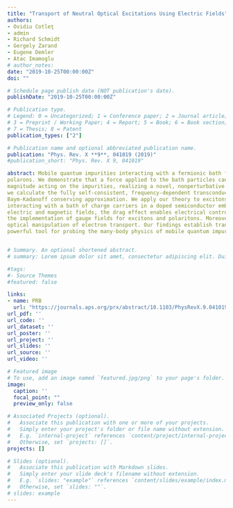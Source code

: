 ```yaml
---
title: "Transport of Neutral Optical Excitations Using Electric Fields"
authors:
- Ovidiu Cotleţ
- admin
- Richard Schmidt
- Gergely Zarand
- Eugene Demler
- Atac Imamoglu
# author_notes:
date: "2019-10-25T00:00:00Z"
doi: ""

# Schedule page publish date (NOT publication's date).
publishDate: "2019-10-25T00:00:00Z"

# Publication type.
# Legend: 0 = Uncategorized; 1 = Conference paper; 2 = Journal article;
# 3 = Preprint / Working Paper; 4 = Report; 5 = Book; 6 = Book section;
# 7 = Thesis; 8 = Patent
publication_types: ["2"]

# Publication name and optional abbreviated publication name.
publication: "Phys. Rev. X **9**, 041019 (2019)"
#publication_short: "Phys. Rev. X 9, 041019"

abstract: Mobile quantum impurities interacting with a fermionic bath form quasiparticles known as Fermi
polarons. We demonstrate that a force applied to the bath particles can generate a drag force of similar
magnitude acting on the impurities, realizing a novel, nonperturbative Coulomb drag effect. To prove this,
we calculate the fully self-consistent, frequency-dependent transconductivity at zero temperature in the
Baym-Kadanoff conserving approximation. We apply our theory to excitons and exciton polaritons
interacting with a bath of charge carriers in a doped semiconductor embedded in a microcavity. In external
electric and magnetic fields, the drag effect enables electrical control of excitons and may pave the way for
the implementation of gauge fields for excitons and polaritons. Moreover, a reciprocal effect may facilitate
optical manipulation of electron transport. Our findings establish transport measurements as a novel,
powerful tool for probing the many-body physics of mobile quantum impurities.


# Summary. An optional shortened abstract.
# summary: Lorem ipsum dolor sit amet, consectetur adipiscing elit. Duis posuere tellus ac convallis placerat. Proin tincidunt magna sed ex sollicitudin condimentum.

#tags:
#- Source Themes
#featured: false

links:
- name: PRB
  url: "https://journals.aps.org/prx/abstract/10.1103/PhysRevX.9.041019"
url_pdf: ''
url_code: ''
url_dataset: ''
url_poster: ''
url_project: ''
url_slides: ''
url_source: ''
url_video: ''

# Featured image
# To use, add an image named `featured.jpg/png` to your page's folder. 
image:
  caption: ''
  focal_point: ""
  preview_only: false

# Associated Projects (optional).
#   Associate this publication with one or more of your projects.
#   Simply enter your project's folder or file name without extension.
#   E.g. `internal-project` references `content/project/internal-project/index.md`.
#   Otherwise, set `projects: []`.
projects: []

# Slides (optional).
#   Associate this publication with Markdown slides.
#   Simply enter your slide deck's filename without extension.
#   E.g. `slides: "example"` references `content/slides/example/index.md`.
#   Otherwise, set `slides: ""`.
# slides: example
---
```

